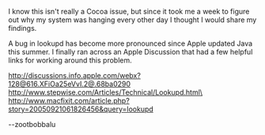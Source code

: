 I know this isn't really a Cocoa issue, but since it took me a week to figure out why my system was hanging every other day I thought I would share my findings.

A bug in     lookupd has become more pronounced since Apple updated Java this summer. I finally ran across an Apple Discussion that had a few helpful links for working around this problem.

http://discussions.info.apple.com/webx?128@616.XFiOa25eVvI.2@.68ba0290
http://www.stepwise.com/Articles/Technical/Lookupd.html\
http://www.macfixit.com/article.php?story=20050921061826456&query=lookupd

--zootbobbalu